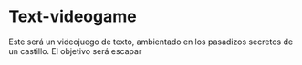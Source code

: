 # Text-videogame

Este será un videojuego de texto, ambientado en los pasadizos secretos de un castillo.
El objetivo será escapar